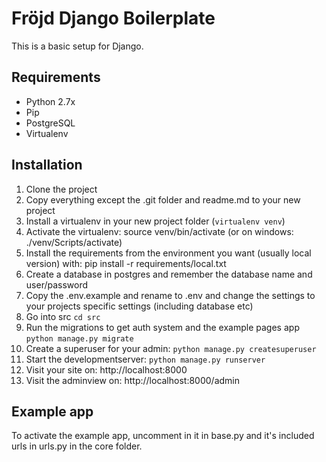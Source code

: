 # Fröjd Django Boilerplate
This is a basic setup for Django.

## Requirements
- Python 2.7x
- Pip
- PostgreSQL
- Virtualenv

## Installation
1. Clone the project
2. Copy everything except the .git folder and readme.md to your new project
3. Install a virtualenv in your new project folder (`virtualenv venv`)
4. Activate the virtualenv: source venv/bin/activate (or on windows: ./venv/Scripts/activate)
4. Install the requirements from the environment you want (usually local version) with: pip install -r requirements/local.txt
5. Create a database in postgres and remember the database name and user/password
6. Copy the .env.example and rename to .env and change the settings to your projects specific settings (including database etc)
7. Go into src `cd src`
8. Run the migrations to get auth system and the example pages app `python manage.py migrate`
9. Create a superuser for your admin: `python manage.py createsuperuser`
10. Start the developmentserver: `python manage.py runserver`
11. Visit your site on: http://localhost:8000
12. Visit the adminview on: http://localhost:8000/admin

## Example app

To activate the example app, uncomment in it in base.py and it's included urls in urls.py in the core folder.
